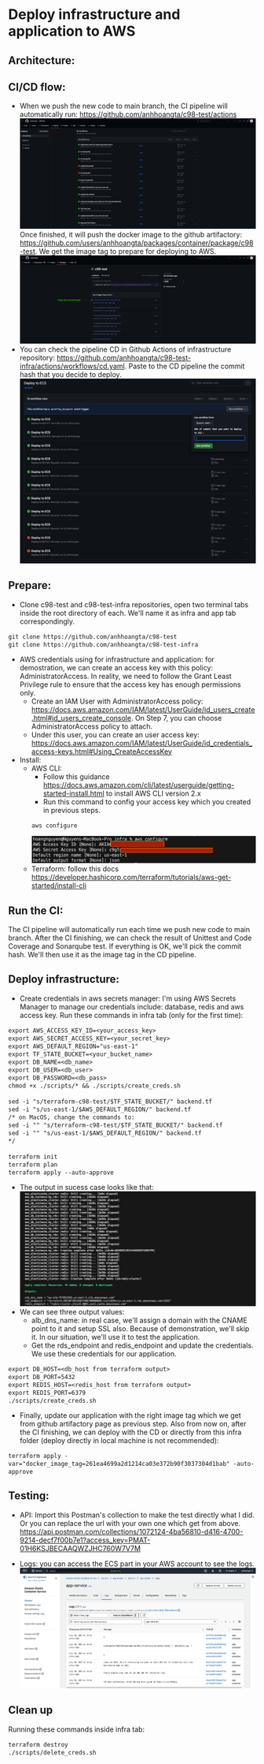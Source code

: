 
 # Deploy infrastructure and application to AWS

## Architecture:
## CI/CD flow:
- When we push the new code to main branch, the CI pipeline will automatically run: https://github.com/anhhoangta/c98-test/actions
![Alt text](images/image-1.png)
Once finished, it will push the docker image to the github artifactory: https://github.com/users/anhhoangta/packages/container/package/c98-test. We get the image tag to prepare for deploying to AWS.
![Alt text](images/commithash.png)
- You can check the pipeline CD in Github Actions of infrastructure repository: https://github.com/anhhoangta/c98-test-infra/actions/workflows/cd.yaml. Paste to the CD pipeline the commit hash that you decide to deploy.
![Alt text](images/deploy-commithash.png)

## Prepare:
- Clone c98-test and c98-test-infra repositories, open two terminal tabs inside the root directory of each. We'll name it as infra and app tab correspondingly.
```
git clone https://github.com/anhhoangta/c98-test
git clone https://github.com/anhhoangta/c98-test-infra
```
- AWS credentials using for infrastructure and application: for demostration, we can create an access key with this policy: AdministratorAccess. In reality, we need to follow the Grant Least Privilege rule to ensure that the access key has enough permissions only.
    - Create an IAM User with AdministratorAccess policy: https://docs.aws.amazon.com/IAM/latest/UserGuide/id_users_create.html#id_users_create_console. On Step 7, you can choose AdministratorAccess policy to attach.
    - Under this user, you can create an user access key: https://docs.aws.amazon.com/IAM/latest/UserGuide/id_credentials_access-keys.html#Using_CreateAccessKey
- Install:
    - AWS CLI: 
        - Follow this guidance https://docs.aws.amazon.com/cli/latest/userguide/getting-started-install.html to install AWS CLI version 2.x
        - Run this command to config your access key which you created in previous steps.
        ```
        aws configure
        ```
        ![Alt text](images/image.png)
    - Terraform: follow this docs https://developer.hashicorp.com/terraform/tutorials/aws-get-started/install-cli


## Run the CI:
The CI pipeline will automatically run each time we push new code to main branch. After the CI finishing, we can check the result of Unittest and Code Coverage and Sonarqube test. If everything is OK, we'll pick the commit hash. We'll then use it as the image tag in the CD pipeline.

## Deploy infrastructure:
- Create credentials in aws secrets manager: I'm using AWS Secrets Manager to manage our credentials include: database, redis and aws access key. Run these commands in infra tab (only for the first time):
```
export AWS_ACCESS_KEY_ID=<your_access_key>
export AWS_SECRET_ACCESS_KEY=<your_secret_key>
export AWS_DEFAULT_REGION="us-east-1"
export TF_STATE_BUCKET=<your_bucket_name> 
export DB_NAME=<db_name>
export DB_USER=<db_user>
export DB_PASSWORD=<db_pass>
chmod +x ./scripts/* && ./scripts/create_creds.sh

sed -i "s/terraform-c98-test/$TF_STATE_BUCKET/" backend.tf 
sed -i "s/us-east-1/$AWS_DEFAULT_REGION/" backend.tf
/* on MacOS, change the commands to:
sed -i "" "s/terraform-c98-test/$TF_STATE_BUCKET/" backend.tf
sed -i "" "s/us-east-1/$AWS_DEFAULT_REGION/" backend.tf
*/

terraform init
terraform plan
terraform apply --auto-approve
```
- The output in sucess case looks like that:
![Alt text](images/deploy-terraform.png)
- We can see three output values:
    - alb_dns_name: in real case, we'll assign a domain with the CNAME point to it and setup SSL also. Because of demonstration, we'll skip it. In our situation, we'll use it to test the application.
    - Get the rds_endpoint and redis_endpoint and update the credentials. We use these credentials for our application.
```
export DB_HOST=<db_host from terraform output>
export DB_PORT=5432
export REDIS_HOST=<redis_host from terraform output>
export REDIS_PORT=6379
./scripts/create_creds.sh
```
- Finally, update our application with the right image tag which we get from github artifactory page as previous step. Also from now on, after the CI finishing, we can deploy with the CD or directly from this infra folder (deploy directly in local machine is not recommended):
```
terraform apply -var="docker_image_tag=261ea4699a2d1214ca03e372b90f3037304d1bab" -auto-approve
```

## Testing:
- API: Import this Postman's collection to make the test directly what I did. Or you can replace the url with your own one which get from above.
https://api.postman.com/collections/1072124-4ba56810-d416-4700-9214-decf7f00b7e1?access_key=PMAT-01H6KSJBECAAQWZJHC760W7V7M

- Logs: you can access the ECS part in your AWS account to see the logs.
![Alt text](images/image-3.png)

## Clean up
Running these commands inside infra tab:
```
terraform destroy
./scripts/delete_creds.sh
```